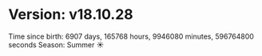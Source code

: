 # Version: v18.10.28
Time since birth: 6907 days, 165768 hours, 9946080 minutes, 596764800 seconds
Season: Summer ☀️
